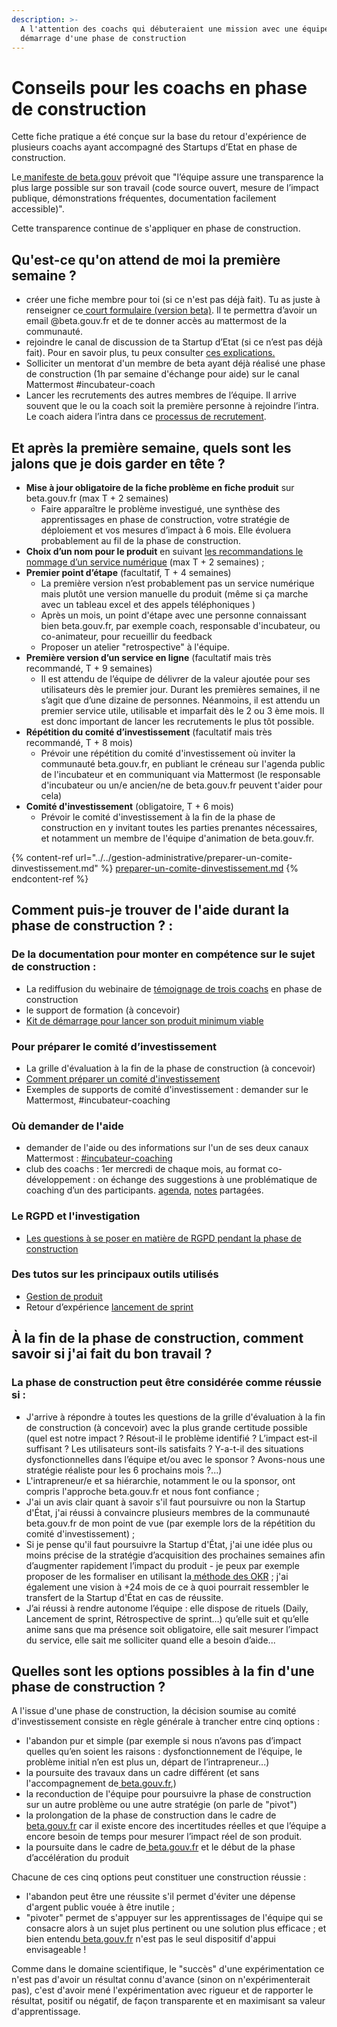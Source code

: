 ```yaml
---
description: >-
  A l'attention des coachs qui débuteraient une mission avec une équipe au
  démarrage d'une phase de construction
---
```


# Conseils pour les coachs en phase de construction

Cette fiche pratique a été conçue sur la base du retour d'expérience de plusieurs coachs ayant accompagné des Startups d’Etat en phase de construction.

Le[ manifeste de beta.gouv](https://beta.gouv.fr/approche/manifeste) prévoit que "l’équipe assure une transparence la plus large possible sur son travail (code source ouvert, mesure de l’impact publique, démonstrations fréquentes, documentation facilement accessible)".

Cette transparence continue de s'appliquer en phase de construction.

## **Qu'est-ce qu'on attend de moi la première semaine ?**

* créer une fiche membre pour toi (si ce n'est pas déjà fait). Tu as juste à renseigner ce[ court formulaire (version beta)](https://secretariat.incubateur.net/onboarding). Il te permettra d’avoir un email @beta.gouv.fr et de te donner accès au mattermost de la communauté.
* rejoindre le canal de discussion de ta Startup d’Etat (si ce n’est pas déjà fait). Pour en savoir plus, tu peux consulter [ces explications.](https://doc.incubateur.net/communaute/gerer-sa-startup-detat-ou-de-territoires-au-quotidien/la-vie-dune-se/investigation/conseils-pour-les-coachs-en-investigation#quest-ce-quon-attend-de-moi-la-premiere-semaine)
* Solliciter un mentorat d'un membre de beta ayant déjà réalisé une phase de construction (1h par semaine d'échange pour aide) sur le canal Mattermost #incubateur-coach
* Lancer les recrutements des autres membres de l’équipe. Il arrive souvent que le ou la coach soit la première personne à rejoindre l’intra. Le coach aidera l’intra dans ce [processus de recrutement](https://doc.incubateur.net/communaute/travailler-a-beta-gouv/recrutement).

## **​Et après la première semaine, quels sont les jalons que je dois garder en tête ?**

* **Mise à jour obligatoire de la fiche problème en fiche produit** sur beta.gouv.fr (max T + 2 semaines)
  * Faire apparaître le problème investigué, une synthèse des apprentissages en phase de construction, votre stratégie de déploiement et vos mesures d’impact à 6 mois. Elle évoluera probablement au fil de la phase de construction.
* **Choix d’un nom pour le produit** en suivant [les recommandations le nommage d’un service numérique](https://doc.incubateur.net/communaute/gerer-sa-startup-detat-ou-de-territoires-au-quotidien/je-gere-mon-produit-et-son-impact/nommer-votre-service) (max T + 2 semaines) ;
* **Premier point d’étape** (facultatif, T + 4 semaines)
  * La première version n’est probablement pas un service numérique mais plutôt une version manuelle du produit (même si ça marche avec un tableau excel et des appels téléphoniques )
  * Après un mois, un point d'étape avec une personne connaissant bien beta.gouv.fr, par exemple coach, responsable d'incubateur, ou co-animateur, pour recueillir du feedback
  * Proposer un atelier "retrospective" à l'équipe.
* **Première version d’un service en ligne** (facultatif mais très recommandé, T + 9 semaines)
  * Il est attendu de l’équipe de délivrer de la valeur ajoutée pour ses utilisateurs dès le premier jour. Durant les premières semaines, il ne s’agit que d’une dizaine de personnes. Néanmoins, il est attendu un premier service utile, utilisable et imparfait dès le 2 ou 3 ème mois. Il est donc important de lancer les recrutements le plus tôt possible.
* **Répétition du comité d’investissement** (facultatif mais très recommandé, T + 8 mois)
  * Prévoir une répétition du comité d'investissement où inviter la communauté beta.gouv.fr, en publiant le créneau sur l'agenda public de l'incubateur et en communiquant via Mattermost (le responsable d'incubateur ou un/e ancien/ne de beta.gouv.fr peuvent t'aider pour cela)
* **Comité d'investissement** (obligatoire, T + 6 mois)
  * Prévoir le comité d'investissement à la fin de la phase de construction en y invitant toutes les parties prenantes nécessaires, et notamment un membre de l'équipe d'animation de beta.gouv.fr.

{% content-ref url="../../gestion-administrative/preparer-un-comite-dinvestissement.md" %}
[preparer-un-comite-dinvestissement.md](../../gestion-administrative/preparer-un-comite-dinvestissement.md)
{% endcontent-ref %}

## **Comment puis-je trouver de l'aide durant la phase de construction ? :**

### **De la documentation pour monter en compétence sur le sujet de construction :**

* La rediffusion du webinaire de [témoignage de trois coachs](https://doc.incubateur.net/communaute/gerer-sa-startup-detat-ou-de-territoires-au-quotidien/la-vie-dune-se/construction/3-retours-dexperience-de-coachs) en phase de construction
* le support de formation​ (à concevoir)
* [Kit de démarrage pour lancer son produit minimum viable](https://doc.incubateur.net/communaute/gerer-sa-startup-detat-ou-de-territoires-au-quotidien/la-vie-dune-se/construction/kit-de-demarrage)

### **Pour préparer le comité d’investissement**

* La grille d'évaluation à la fin de la phase de construction (à concevoir)
* [Comment préparer un comité d'investissement](https://doc.incubateur.net/communaute/gerer-sa-startup-detat-ou-de-territoires-au-quotidien/gestion-administrative/preparer-un-comite-dinvestissement)​
* Exemples de supports de comité d'investissement : demander sur le Mattermost, #incubateur-coaching

### **Où demander de l'aide**

* demander de l'aide ou des informations sur l'un de ses deux canaux Mattermost : [#incubateur-coaching](https://mattermost.incubateur.net/betagouv/channels/incubateur-coaching)​
* club des coachs : 1er mercredi de chaque mois, au format co-développement : on échange des suggestions à une problématique de coaching d’un des participants. [agenda](https://calendar.google.com/calendar/u/0/r/eventedit/N3RjMTVyMm9oaHUzdGZ0YmJmcjdqcTBobmJfMjAyMTA5MDFUMDkwMDAwWiAwaWVvbnFhcDFyNWplYWw1dWdldWhvb3ZsZ0Bn), [notes](https://pad.incubateur.net/Yw3D8qeyQb6GtMLFzLgNWg#) partagées.

### **Le RGPD et l'investigation**

* ​[​Les questions à se poser en matière de RGPD pendant la phase de construction​](https://doc.incubateur.net/communaute/gerer-sa-startup-detat-ou-de-territoires-au-quotidien/je-securise-mon-produit/guide-rgpd-et-securite#phase-de-construction-produit)

### **Des tutos sur les principaux outils utilisés**

* [Gestion de produit](https://doc.incubateur.net/communaute/gerer-sa-startup-detat-ou-de-territoires-au-quotidien/je-gere-mon-produit-et-son-impact)
* Retour d’expérience [lancement de sprint](https://blog.beta.gouv.fr/dinsic/2020/05/25/retex-rituels-de-sprint-de-lequipe-e-controle-titre-provisoire/)

## **À la fin de la phase de construction, comment savoir si j'ai fait du bon travail ?**

### **La phase de construction peut être considérée comme réussie si :**

* J'arrive à répondre à toutes les questions de la grille d'évaluation à la fin de construction (à concevoir) avec la plus grande certitude possible (quel est notre impact ? Résout-il le problème identifié ? L’impact est-il suffisant ? Les utilisateurs sont-ils satisfaits ? Y-a-t-il des situations dysfonctionnelles dans l’équipe et/ou avec le sponsor ? Avons-nous une stratégie réaliste pour les 6 prochains mois ?...)
* L'intrapreneur/e et sa hiérarchie, notamment le ou la sponsor, ont compris l'approche beta.gouv.fr et nous font confiance ;
* J'ai un avis clair quant à savoir s'il faut poursuivre ou non la Startup d'État, j'ai réussi à convaincre plusieurs membres de la communauté beta.gouv.fr de mon point de vue (par exemple lors de la répétition du comité d'investissement) ;
* Si je pense qu'il faut poursuivre la Startup d'État, j'ai une idée plus ou moins précise de la stratégie d’acquisition des prochaines semaines afin d’augmenter rapidement l’impact du produit - je peux par exemple proposer de les formaliser en utilisant la[ méthode des OKR](https://www.welcometothejungle.com/fr/articles/methode-okr-objectives-results) ; j'ai également une vision à +24 mois de ce à quoi pourrait ressembler le transfert de la Startup d'État en cas de réussite.
* J’ai réussi à rendre autonome l’équipe : elle dispose de rituels (Daily, Lancement de sprint, Rétrospective de sprint…) qu’elle suit et qu’elle anime sans que ma présence soit obligatoire, elle sait mesurer l’impact du service, elle sait me solliciter quand elle a besoin d’aide...

## **Quelles sont les options possibles à la fin d'une phase de construction ?**

A l'issue d'une phase de construction, la décision soumise au comité d'investissement consiste en règle générale à trancher entre cinq options :

* l'abandon pur et simple (par exemple si nous n’avons pas d’impact quelles qu’en soient les raisons : dysfonctionnement de l’équipe, le problème initial n’en est plus un, départ de l’intrapreneur...)
* la poursuite des travaux dans un cadre différent (et sans l'accompagnement de[ beta.gouv.fr](http://beta.gouv.fr),)
* la reconduction de l'équipe pour poursuivre la phase de construction sur un autre problème ou une autre stratégie (on parle de "pivot")
* la prolongation de la phase de construction dans le cadre de[ beta.gouv.fr](http://beta.gouv.fr) car il existe encore des incertitudes réelles et que l’équipe a encore besoin de temps pour mesurer l’impact réel de son produit.
* la poursuite dans le cadre de[ beta.gouv.fr](http://beta.gouv.fr) et le début de la phase d’accélération du produit

Chacune de ces cinq options peut constituer une construction réussie :

* l'abandon peut être une réussite s'il permet d'éviter une dépense d'argent public vouée à être inutile ;
* "pivoter" permet de s'appuyer sur les apprentissages de l'équipe qui se consacre alors à un sujet plus pertinent ou une solution plus efficace ; et bien entendu[ beta.gouv.fr](http://beta.gouv.fr) n'est pas le seul dispositif d'appui envisageable !

Comme dans le domaine scientifique, le "succès" d'une expérimentation ce n'est pas d'avoir un résultat connu d'avance (sinon on n'expérimenterait pas), c'est d'avoir mené l'expérimentation avec rigueur et de rapporter le résultat, positif ou négatif, de façon transparente et en maximisant sa valeur d'apprentissage.
